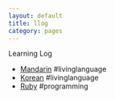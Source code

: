 ```yaml
---
layout: default
title: llog
category: pages
---
```


Learning Log

<!--
   * [Korean learning log](llog_korean.html)
   * [Mandarin learning log](llog_mandarin.html)
   * [Cantonese learning log](llog_cantonese.html)
-->
   * [Mandarin](mandarin.html) #livinglanguage
   * [Korean](korean.html) #livinglanguage
   * [Ruby](llog_ruby.html) #programming
